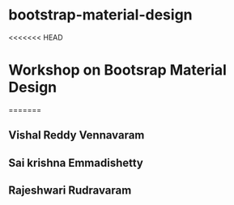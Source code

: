 # bootstrap-material-design
<<<<<<< HEAD
# Workshop on Bootsrap Material Design
=======
## Vishal Reddy Vennavaram
## Sai krishna Emmadishetty
## Rajeshwari Rudravaram

